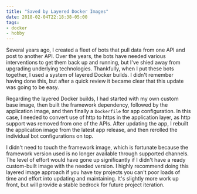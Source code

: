 ```yaml
---
title: "Saved by Layered Docker Images"
date: 2018-02-04T22:18:38-05:00
tags:
- docker
- hobby
---
```

Several years ago, I created a fleet of bots that pull data from one API and post to another API. Over the years, the bots have needed various interventions to get them back up and running, but I've shied away from upgrading underlying technologies. Thankfully, when I put these bots together, I used a system of layered Docker builds. I didn't remember having done this, but after a quick review it became clear that this update was going to be easy.

Regarding the layered Docker builds, I had started with my own custom base image, then built the framework dependency, followed by the application image, and then finally a `Dockerfile` for app configuration. In this case, I needed to convert use of http to https in the application layer, as http support was removed from one of the APIs. After updating the app, I rebuilt the application image from the latest app release, and then rerolled the individual bot configurations on top.

I didn't need to touch the framework image, which is fortunate because the framework version used is no longer available through supported channels. The level of effort would have gone up significantly if I didn't have a ready custom-built image with the needed version. I highly recommend doing this layered image approach if you have toy projects you can't poor loads of time and effort into updating and maintaining. It's slightly more work up front, but will provide a stable bedrock for future project iteration.
